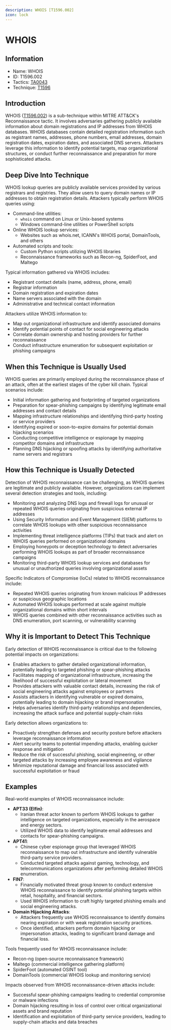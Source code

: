 ```yaml
---
description: WHOIS [T1596.002]
icon: lock
---
```


# WHOIS

## Information

* Name: WHOIS
* ID: T1596.002
* Tactics: [TA0043](../)
* Technique: [T1596](./)

## Introduction

WHOIS ([T1596.002](../../../TA0043/techniques/T1596.002.md)) is a sub-technique within MITRE ATT\&CK's Reconnaissance tactic. It involves adversaries gathering publicly available information about domain registrations and IP addresses from WHOIS databases. WHOIS databases contain detailed registration information such as registrant names, addresses, phone numbers, email addresses, domain registration dates, expiration dates, and associated DNS servers. Attackers leverage this information to identify potential targets, map organizational structures, or conduct further reconnaissance and preparation for more sophisticated attacks.

## Deep Dive Into Technique

WHOIS lookup queries are publicly available services provided by various registrars and registries. They allow users to query domain names or IP addresses to obtain registration details. Attackers typically perform WHOIS queries using:

* Command-line utilities:
  * `whois` command on Linux or Unix-based systems
  * Windows command-line utilities or PowerShell scripts
* Online WHOIS lookup services:
  * Websites such as whois.net, ICANN's WHOIS portal, DomainTools, and others
* Automated scripts and tools:
  * Custom Python scripts utilizing WHOIS libraries
  * Reconnaissance frameworks such as Recon-ng, SpiderFoot, and Maltego

Typical information gathered via WHOIS includes:

* Registrant contact details (name, address, phone, email)
* Registrar information
* Domain registration and expiration dates
* Name servers associated with the domain
* Administrative and technical contact information

Attackers utilize WHOIS information to:

* Map out organizational infrastructure and identify associated domains
* Identify potential points of contact for social engineering attacks
* Correlate domain ownership and hosting providers for further reconnaissance
* Conduct infrastructure enumeration for subsequent exploitation or phishing campaigns

## When this Technique is Usually Used

WHOIS queries are primarily employed during the reconnaissance phase of an attack, often at the earliest stages of the cyber kill chain. Typical scenarios include:

* Initial information gathering and footprinting of targeted organizations
* Preparation for spear-phishing campaigns by identifying legitimate email addresses and contact details
* Mapping infrastructure relationships and identifying third-party hosting or service providers
* Identifying expired or soon-to-expire domains for potential domain hijacking scenarios
* Conducting competitive intelligence or espionage by mapping competitor domains and infrastructure
* Planning DNS hijacking or spoofing attacks by identifying authoritative name servers and registrars

## How this Technique is Usually Detected

Detection of WHOIS reconnaissance can be challenging, as WHOIS queries are legitimate and publicly available. However, organizations can implement several detection strategies and tools, including:

* Monitoring and analyzing DNS logs and firewall logs for unusual or repeated WHOIS queries originating from suspicious external IP addresses
* Using Security Information and Event Management (SIEM) platforms to correlate WHOIS lookups with other suspicious reconnaissance activities
* Implementing threat intelligence platforms (TIPs) that track and alert on WHOIS queries performed on organizational domains
* Employing honeypots or deception technology to detect adversaries performing WHOIS lookups as part of broader reconnaissance campaigns
* Monitoring third-party WHOIS lookup services and databases for unusual or unauthorized queries involving organizational assets

Specific Indicators of Compromise (IoCs) related to WHOIS reconnaissance include:

* Repeated WHOIS queries originating from known malicious IP addresses or suspicious geographic locations
* Automated WHOIS lookups performed at scale against multiple organizational domains within short intervals
* WHOIS queries combined with other reconnaissance activities such as DNS enumeration, port scanning, or vulnerability scanning

## Why it is Important to Detect This Technique

Early detection of WHOIS reconnaissance is critical due to the following potential impacts on organizations:

* Enables attackers to gather detailed organizational information, potentially leading to targeted phishing or spear-phishing attacks
* Facilitates mapping of organizational infrastructure, increasing the likelihood of successful exploitation or lateral movement
* Provides attackers with valuable contact details, increasing the risk of social engineering attacks against employees or partners
* Assists attackers in identifying vulnerable or expired domains, potentially leading to domain hijacking or brand impersonation
* Helps adversaries identify third-party relationships and dependencies, increasing the attack surface and potential supply-chain risks

Early detection allows organizations to:

* Proactively strengthen defenses and security posture before attackers leverage reconnaissance information
* Alert security teams to potential impending attacks, enabling quicker response and mitigation
* Reduce the risk of successful phishing, social engineering, or other targeted attacks by increasing employee awareness and vigilance
* Minimize reputational damage and financial loss associated with successful exploitation or fraud

## Examples

Real-world examples of WHOIS reconnaissance include:

* **APT33 (Elfin)**:
  * Iranian threat actor known to perform WHOIS lookups to gather intelligence on targeted organizations, especially in the aerospace and energy sectors.
  * Utilized WHOIS data to identify legitimate email addresses and contacts for spear-phishing campaigns.
* **APT41**:
  * Chinese cyber espionage group that leveraged WHOIS reconnaissance to map out infrastructure and identify vulnerable third-party service providers.
  * Conducted targeted attacks against gaming, technology, and telecommunications organizations after performing detailed WHOIS enumeration.
* **FIN7**:
  * Financially motivated threat group known to conduct extensive WHOIS reconnaissance to identify potential phishing targets within retail, hospitality, and financial sectors.
  * Used WHOIS information to craft highly targeted phishing emails and social engineering attacks.
* **Domain Hijacking Attacks**:
  * Attackers frequently use WHOIS reconnaissance to identify domains nearing expiration or with weak registration security practices.
  * Once identified, attackers perform domain hijacking or impersonation attacks, leading to significant brand damage and financial loss.

Tools frequently used for WHOIS reconnaissance include:

* Recon-ng (open-source reconnaissance framework)
* Maltego (commercial intelligence gathering platform)
* SpiderFoot (automated OSINT tool)
* DomainTools (commercial WHOIS lookup and monitoring service)

Impacts observed from WHOIS reconnaissance-driven attacks include:

* Successful spear-phishing campaigns leading to credential compromise or malware infections
* Domain hijacking resulting in loss of control over critical organizational assets and brand reputation
* Identification and exploitation of third-party service providers, leading to supply-chain attacks and data breaches
